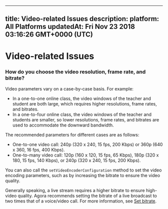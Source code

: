 
---
title: Video-related Issues
description: 
platform: All Platforms
updatedAt: Fri Nov 23 2018 03:16:26 GMT+0000 (UTC)
---
# Video-related Issues
### How do you choose the video resolution, frame rate, and bitrate?
Video parameters vary on a case-by-case basis. For example:
* In a one-to-one online class, the video windows of the teacher and student are both large, which requires higher resolutions, frame rates, and bitrates.
* In a one-to-four online class, the video windows of the teacher and students are smaller, so lower resolutions, frame rates, and bitrates are used to accommodate the downward bandwidth. 

The recommended parameters for different cases are as follows:
* One-to-one video call: 240p (320 x 240, 15 fps, 200 Kbps) or 360p (640 x 360, 16 fps, 400 Kbps).
* One-to-many video call: 120p (160 x 120, 15 fps, 65 Kbps), 180p (320 x 180, 15 fps, 140 Kbps), or 240p (320 x 240, 15 fps, 200 Kbps). 

You can also call the `setVideoEncoderConfiguration` method to set the video encoding parameters, such as by increasing the bitrate to ensure the video quality.

Generally speaking, a live stream requires a higher bitrate to ensure high-video quality. Agora recommends setting the bitrate of a live broadcast to two times that of a voice/video call. For more information, see [Set bitrate](http://https://docs.agora.io/en/Video/API%20Reference/java/classio_1_1agora_1_1rtc_1_1video_1_1_video_encoder_configuration.html#a4b090cd0e9f6d98bcf89cb1c4c2066e8).
